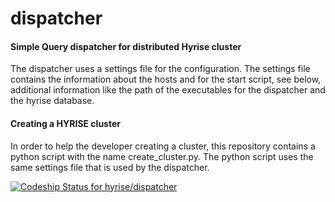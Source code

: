 dispatcher
==========

#### Simple Query dispatcher for distributed Hyrise cluster
The dispatcher uses a settings file for the configuration. The settings file contains the information about the hosts and for the start script, see below, additional information like the path of the executables for the dispatcher and the hyrise database.

#### Creating a HYRISE cluster
In order to help the developer creating a cluster, this repository contains a python script with the name create_cluster.py. The python script uses the same settings file that is used by the dispatcher.


[ ![Codeship Status for hyrise/dispatcher](https://codeship.com/projects/5f42f5b0-4e4e-0132-79c9-32a961e53655/status)](https://codeship.com/projects/47634)
